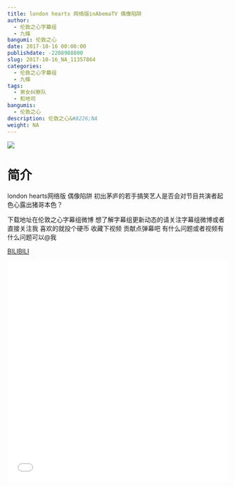 ```yaml
---
title: london hearts 网络版inAbemaTV 偶像陷阱
author: 
  - 伦敦之心字幕组
  - 九條
bangumi: 伦敦之心
date: 2017-10-16 00:00:00
publishdate: -2208988800
slug: 2017-10-16_NA_11357864
categories: 
  - 伦敦之心字幕组
  - 九條
tags: 
  - 男女纠察队
  - 和地司
bangumis: 
  - 伦敦之心
description: 伦敦之心&#8226;NA
weight: NA
---
```


![](https://i.imgur.com/luAi5cu.jpg)

# 简介  
london hearts网络版 偶像陷阱 初出茅庐的若手搞笑艺人是否会对节目共演者起色心露出猪哥本色？


下载地址在伦敦之心字幕组微博 想了解字幕组更新动态的请关注字幕组微博或者直接关注我 喜欢的就投个硬币 收藏下视频 贡献点弹幕吧
有什么问题或者视频有什么问题可以@我

  [BILIBILI](https://www.bilibili.com/video/av11357864/)


<div class="vcontainer">  <iframe class='video' src="//www.bilibili.com/blackboard/player.html?aid=11357864" width="100%" height="500" frameborder="0" allowfullscreen="allowfullscreen"></iframe></div>
